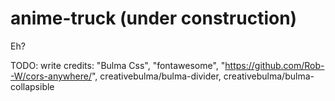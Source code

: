 # anime-truck (under construction)
Eh?


TODO: write credits: "Bulma Css", "fontawesome", "https://github.com/Rob--W/cors-anywhere/", creativebulma/bulma-divider, creativebulma/bulma-collapsible